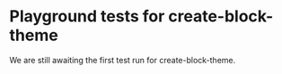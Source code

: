 # Playground tests for create-block-theme
We are still awaiting the first test run for create-block-theme.
